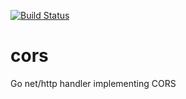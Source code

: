 [![Build Status](https://travis-ci.org/gotoxu/cors.svg?branch=master)](https://travis-ci.org/gotoxu/cors)

# cors
Go net/http handler implementing CORS